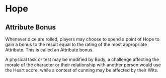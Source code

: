 # Hope

## Attribute Bonus

Whenever dice are rolled, players may choose to spend a point of Hope to gain a bonus to the result equal to the rating of the most appropriate Attribute. This is called an Attribute bonus.

A physical task or test may be modified by Body, a challenge affecting the morale of the character or their relationship with another person would use the Heart score, while a contest of cunning may be affected by their Wits.
